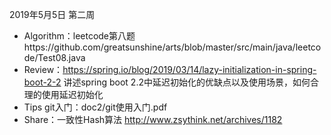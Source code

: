 2019年5月5日 第二周
* Algorithm：leetcode第八题https://github.com/greatsunshine/arts/blob/master/src/main/java/leetcode/Test08.java
* Review：https://spring.io/blog/2019/03/14/lazy-initialization-in-spring-boot-2-2  讲述spring boot 2.2中延迟初始化的优缺点以及使用场景，如何合理的使用延迟初始化
* Tips git入门：doc2/git使用入门.pdf
* Share：一致性Hash算法 http://www.zsythink.net/archives/1182